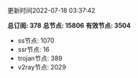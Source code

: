 更新时间2022-07-18 03:37:42

**总订阅: 378**
**总节点: 15806**
**有效节点: 3504**
- ss节点: 1070
- ssr节点: 16
- trojan节点: 389
- v2ray节点: 2029
